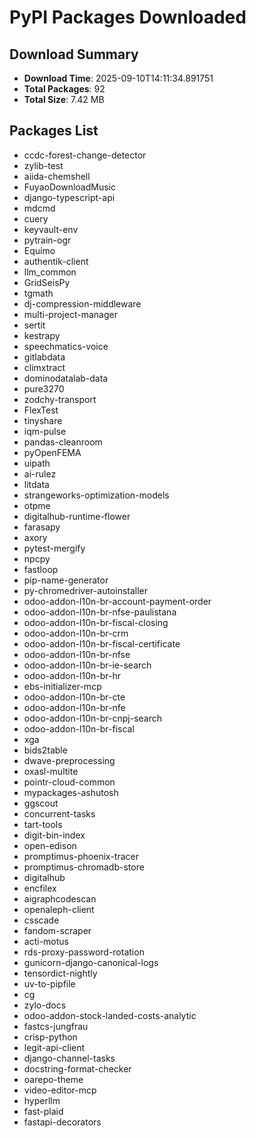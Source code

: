 # PyPI Packages Downloaded

## Download Summary
- **Download Time**: 2025-09-10T14:11:34.891751
- **Total Packages**: 92
- **Total Size**: 7.42 MB

## Packages List
- ccdc-forest-change-detector
- zylib-test
- aiida-chemshell
- FuyaoDownloadMusic
- django-typescript-api
- mdcmd
- cuery
- keyvault-env
- pytrain-ogr
- Equimo
- authentik-client
- llm_common
- GridSeisPy
- tgmath
- dj-compression-middleware
- multi-project-manager
- sertit
- kestrapy
- speechmatics-voice
- gitlabdata
- climxtract
- dominodatalab-data
- pure3270
- zodchy-transport
- FlexTest
- tinyshare
- iqm-pulse
- pandas-cleanroom
- pyOpenFEMA
- uipath
- ai-rulez
- litdata
- strangeworks-optimization-models
- otpme
- digitalhub-runtime-flower
- farasapy
- axory
- pytest-mergify
- npcpy
- fastloop
- pip-name-generator
- py-chromedriver-autoinstaller
- odoo-addon-l10n-br-account-payment-order
- odoo-addon-l10n-br-nfse-paulistana
- odoo-addon-l10n-br-fiscal-closing
- odoo-addon-l10n-br-crm
- odoo-addon-l10n-br-fiscal-certificate
- odoo-addon-l10n-br-nfse
- odoo-addon-l10n-br-ie-search
- odoo-addon-l10n-br-hr
- ebs-initializer-mcp
- odoo-addon-l10n-br-cte
- odoo-addon-l10n-br-nfe
- odoo-addon-l10n-br-cnpj-search
- odoo-addon-l10n-br-fiscal
- xga
- bids2table
- dwave-preprocessing
- oxasl-multite
- pointr-cloud-common
- mypackages-ashutosh
- ggscout
- concurrent-tasks
- tart-tools
- digit-bin-index
- open-edison
- promptimus-phoenix-tracer
- promptimus-chromadb-store
- digitalhub
- encfilex
- aigraphcodescan
- openaleph-client
- csscade
- fandom-scraper
- acti-motus
- rds-proxy-password-rotation
- gunicorn-django-canonical-logs
- tensordict-nightly
- uv-to-pipfile
- cg
- zylo-docs
- odoo-addon-stock-landed-costs-analytic
- fastcs-jungfrau
- crisp-python
- legit-api-client
- django-channel-tasks
- docstring-format-checker
- oarepo-theme
- video-editor-mcp
- hyperllm
- fast-plaid
- fastapi-decorators
